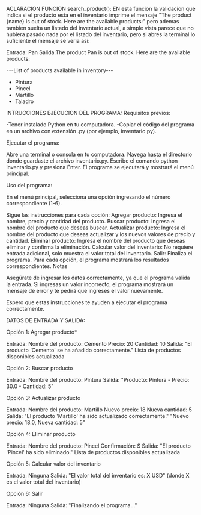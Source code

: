 ACLARACION FUNCION search_product(): EN esta funcion la validacion que indica si el producto esta en el inventario imprime el mensaje "The product {name} is out of stock. Here are the available products:"
pero ademas tambien suelta un listado del inventario actual, a simple vista parece que no hubiera pasado nada por el listado del inventario, pero si abres la terminal lo suficiente el mensaje se veria asi:

Entrada: Pan
Salida:The product Pan is out of stock. Here are the available products:

---List of products available in inventory---
- Pintura
- Pincel
- Martillo
- Taladro



INTRUCCIONES EJECUCION DEL PROGRAMA: 
Requisitos previos:

-Tener instalado Python en tu computadora.
-Copiar el código del programa en un archivo con extensión .py (por ejemplo, inventario.py).

Ejecutar el programa:

Abre una terminal o consola en tu computadora.
Navega hasta el directorio donde guardaste el archivo inventario.py.
Escribe el comando python inventario.py y presiona Enter.
El programa se ejecutará y mostrará el menú principal.

Uso del programa:

En el menú principal, selecciona una opción ingresando el número correspondiente (1-6).

Sigue las instrucciones para cada opción:
Agregar producto: Ingresa el nombre, precio y cantidad del producto.
Buscar producto: Ingresa el nombre del producto que deseas buscar.
Actualizar producto: Ingresa el nombre del producto que deseas actualizar y los nuevos valores de precio y cantidad.
Eliminar producto: Ingresa el nombre del producto que deseas eliminar y confirma la eliminación.
Calcular valor del inventario: No requiere entrada adicional, solo muestra el valor total del inventario.
Salir: Finaliza el programa.
Para cada opción, el programa mostrará los resultados correspondientes.
Notas

Asegúrate de ingresar los datos correctamente, ya que el programa valida la entrada.
Si ingresas un valor incorrecto, el programa mostrará un mensaje de error y te pedirá que ingreses el valor nuevamente.

Espero que estas instrucciones te ayuden a ejecutar el programa correctamente.



DATOS DE ENTRADA Y SALIDA:

Opción 1: Agregar producto*

Entrada:
Nombre del producto: Cemento
Precio: 20
Cantidad: 10
Salida:
"El producto 'Cemento' se ha añadido correctamente."
Lista de productos disponibles actualizada

Opción 2: Buscar producto

Entrada:
Nombre del producto: Pintura
Salida:
"Producto: Pintura - Precio: 30.0 - Cantidad: 5"

Opción 3: Actualizar producto

Entrada:
Nombre del producto: Martillo
Nuevo precio: 18
Nueva cantidad: 5
Salida:
"El producto 'Martillo' ha sido actualizado correctamente."
"Nuevo precio: 18.0, Nueva cantidad: 5"

Opción 4: Eliminar producto

Entrada:
Nombre del producto: Pincel
Confirmación: S
Salida:
"El producto 'Pincel' ha sido eliminado."
Lista de productos disponibles actualizada

Opción 5: Calcular valor del inventario

Entrada: Ninguna
Salida:
"El valor total del inventario es: X USD" (donde X es el valor total del inventario)

Opción 6: Salir

Entrada: Ninguna
Salida:
"Finalizando el programa..."
